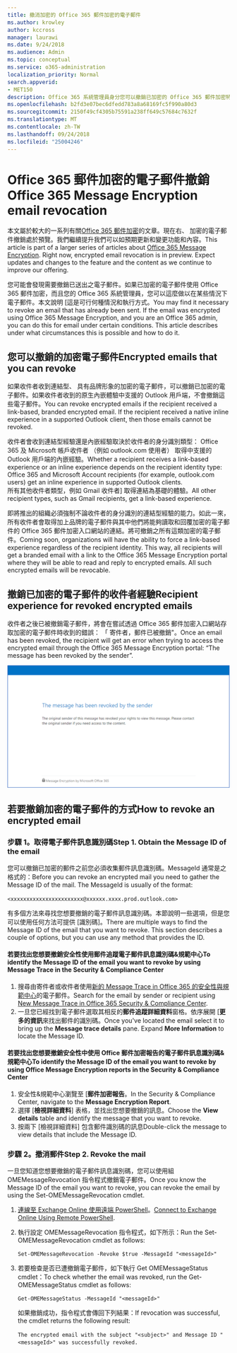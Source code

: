 ```yaml
---
title: 撤消加密的 Office 365 郵件加密的電子郵件
ms.author: krowley
author: kccross
manager: laurawi
ms.date: 9/24/2018
ms.audience: Admin
ms.topic: conceptual
ms.service: o365-administration
localization_priority: Normal
search.appverid:
- MET150
description: Office 365 系統管理員身分您可以撤銷已加密的 Office 365 郵件加密特定電子郵件。
ms.openlocfilehash: b2fd3e07bec6dfedd783a8a68169fc5f990a80d3
ms.sourcegitcommit: 2150f49cf4305b75591a238ff649c57684c7632f
ms.translationtype: MT
ms.contentlocale: zh-TW
ms.lasthandoff: 09/24/2018
ms.locfileid: "25004246"
---
```

# <a name="office-365-message-encryption-email-revocation"></a><span data-ttu-id="1b5fd-103">Office 365 郵件加密的電子郵件撤銷</span><span class="sxs-lookup"><span data-stu-id="1b5fd-103">Office 365 Message Encryption email revocation</span></span>

<span data-ttu-id="1b5fd-p101">本文屬於較大的一系列有關[Office 365 郵件加密](ome.md)的文章。現在右、 加密的電子郵件撤銷處於預覽。我們繼續提升我們可以如預期更新和變更功能和內容。</span><span class="sxs-lookup"><span data-stu-id="1b5fd-p101">This article is part of a larger series of articles about [Office 365 Message Encryption](ome.md). Right now, encrypted email revocation is in preview. Expect updates and changes to the feature and the content as we continue to improve our offering.</span></span>

<span data-ttu-id="1b5fd-p102">您可能會發現需要撤銷已送出之電子郵件。如果已加密的電子郵件使用 Office 365 郵件加密，而且您的 Office 365 系統管理員，您可以這麼做以在某些情況下電子郵件。本文說明 [這是可行何種情況和執行方式。</span><span class="sxs-lookup"><span data-stu-id="1b5fd-p102">You may find it necessary to revoke an email that has already been sent. If the email was encrypted using Office 365 Message Encryption, and you are an Office 365 admin, you can do this for email under certain conditions. This article describes under what circumstances this is possible and how to do it.</span></span>
  
## <a name="encrypted-emails-that-you-can-revoke"></a><span data-ttu-id="1b5fd-110">您可以撤銷的加密電子郵件</span><span class="sxs-lookup"><span data-stu-id="1b5fd-110">Encrypted emails that you can revoke</span></span>
<span data-ttu-id="1b5fd-p103">如果收件者收到連結型、 具有品牌形象的加密的電子郵件，可以撤銷已加密的電子郵件。如果收件者收到的原生內嵌體驗中支援的 Outlook 用戶端，不會撤銷這些電子郵件。</span><span class="sxs-lookup"><span data-stu-id="1b5fd-p103">You can revoke encrypted emails if the recipient received a link-based, branded encrypted email. If the recipient received a native inline experience in a supported Outlook client, then those emails cannot be revoked.</span></span>

<span data-ttu-id="1b5fd-113">收件者會收到連結型經驗還是內嵌經驗取決於收件者的身分識別類型： Office 365 及 Microsoft 帳戶收件者 （例如 outlook.com 使用者） 取得中支援的 Outlook 用戶端的內嵌經驗。</span><span class="sxs-lookup"><span data-stu-id="1b5fd-113">Whether a recipient receives a link-based experience or an inline experience depends on the recipient identity type: Office 365 and Microsoft Account recipients (for example, outlook.com users) get an inline experience in supported Outlook clients.</span></span>  
<span data-ttu-id="1b5fd-114">所有其他收件者類型，例如 Gmail 收件者] 取得連結為基礎的體驗。</span><span class="sxs-lookup"><span data-stu-id="1b5fd-114">All other recipient types, such as Gmail recipients, get a link-based experience.</span></span> 

<span data-ttu-id="1b5fd-p104">即將推出的組織必須強制不論收件者的身分識別的連結型經驗的能力。如此一來，所有收件者會取得加上品牌的電子郵件與其中他們將能夠讀取和回覆加密的電子郵件的 Office 365 郵件加密入口網站的連結。將可撤銷之所有這類加密的電子郵件。</span><span class="sxs-lookup"><span data-stu-id="1b5fd-p104">Coming soon, organizations will have the ability to force a link-based experience regardless of the recipient identity. This way, all recipients will get a branded email with a link to the Office 365 Message Encryption portal where they will be able to read and reply to encrypted emails. All such encrypted emails will be revocable.</span></span> 
  
## <a name="recipient-experience-for-revoked-encrypted-emails"></a><span data-ttu-id="1b5fd-118">撤銷已加密的電子郵件的收件者經驗</span><span class="sxs-lookup"><span data-stu-id="1b5fd-118">Recipient experience for revoked encrypted emails</span></span>

<span data-ttu-id="1b5fd-119">收件者之後已被撤銷電子郵件，將會在嘗試透過 Office 365 郵件加密入口網站存取加密的電子郵件時收到的錯誤： 「 寄件者，郵件已被撤銷"。</span><span class="sxs-lookup"><span data-stu-id="1b5fd-119">Once an email has been revoked, the recipient will get an error when trying to access the encrypted email through the Office 365 Message Encryption portal: “The message has been revoked by the sender”.</span></span>

![這個螢幕擷取畫面顯示撤銷加密的電子郵件。](media/revoked-encrypted-email.png)
    
## <a name="how-to-revoke-an-encrypted-email"></a><span data-ttu-id="1b5fd-121">若要撤銷加密的電子郵件的方式</span><span class="sxs-lookup"><span data-stu-id="1b5fd-121">How to revoke an encrypted email</span></span>

### <a name="step-1-obtain-the-message-id-of-the-email"></a><span data-ttu-id="1b5fd-p105">步驟 1。取得電子郵件訊息識別碼</span><span class="sxs-lookup"><span data-stu-id="1b5fd-p105">Step 1. Obtain the Message ID of the email</span></span>

<span data-ttu-id="1b5fd-p106">您可以撤銷已加密的郵件之前您必須收集郵件訊息識別碼。MessageId 通常是之格式的：</span><span class="sxs-lookup"><span data-stu-id="1b5fd-p106">Before you can revoke an encrypted mail you need to gather the Message ID of the mail. The MessageId is usually of the format:</span></span>

`<xxxxxxxxxxxxxxxxxxxxxxx@xxxxxx.xxxx.prod.outlook.com>`  

<span data-ttu-id="1b5fd-p107">有多個方法來尋找您想要撤銷的電子郵件訊息識別碼。本節說明一些選項，但是您可以使用任何方法可提供 [識別碼]。</span><span class="sxs-lookup"><span data-stu-id="1b5fd-p107">There are multiple ways to find the Message ID of the email that you want to revoke. This section describes a couple of options, but you can use any method that provides the ID.</span></span>

  #### <a name="to-identify-the-message-id-of-the-email-you-want-to-revoke-by-using-message-trace-in-the-security-amp-compliance-center"></a><span data-ttu-id="1b5fd-128">若要找出您想要撤銷安全性使用郵件追蹤電子郵件訊息識別碼&amp;規範中心</span><span class="sxs-lookup"><span data-stu-id="1b5fd-128">To identify the Message ID of the email you want to revoke by using Message Trace in the Security &amp; Compliance Center</span></span>

1. <span data-ttu-id="1b5fd-129">搜尋由寄件者或收件者使用[新的 Message Trace in Office 365 的安全性與規範中心](https://blogs.technet.microsoft.com/exchange/2018/05/02/new-message-trace-in-office-365-security-compliance-center/)的電子郵件。</span><span class="sxs-lookup"><span data-stu-id="1b5fd-129">Search for the email by sender or recipient using [New Message Trace in Office 365 Security & Compliance Center](https://blogs.technet.microsoft.com/exchange/2018/05/02/new-message-trace-in-office-365-security-compliance-center/).</span></span>
2. <span data-ttu-id="1b5fd-p108">一旦您已經找到電子郵件選取其相反的**郵件追蹤詳細資料**窗格。依序展開 [**更多的資訊**來找出郵件的識別碼。</span><span class="sxs-lookup"><span data-stu-id="1b5fd-p108">Once you've located the email select it to bring up the **Message trace details** pane. Expand **More Information** to locate the Message ID.</span></span>

  #### <a name="to-identify-the-message-id-of-the-email-you-want-to-revoke-by-using-office-message-encryption-reports-in-the-security-amp-compliance-center"></a><span data-ttu-id="1b5fd-132">若要找出您想要撤銷安全性中使用 Office 郵件加密報告的電子郵件訊息識別碼&amp;規範中心</span><span class="sxs-lookup"><span data-stu-id="1b5fd-132">To identify the Message ID of the email you want to revoke by using Office Message Encryption reports in the Security &amp; Compliance Center</span></span>
1. <span data-ttu-id="1b5fd-133">安全性&amp;規範中心瀏覽至 [**郵件加密報告**。</span><span class="sxs-lookup"><span data-stu-id="1b5fd-133">In the Security &amp; Compliance Center, navigate to the **Message Encryption Report**.</span></span>
2. <span data-ttu-id="1b5fd-134">選擇 [**檢視詳細資料**] 表格，並找出您想要撤銷的訊息。</span><span class="sxs-lookup"><span data-stu-id="1b5fd-134">Choose the **View details** table and identify the message that you want to revoke.</span></span> 
3. <span data-ttu-id="1b5fd-135">按兩下 [檢視詳細資料] 包含郵件識別碼的訊息</span><span class="sxs-lookup"><span data-stu-id="1b5fd-135">Double-click the message to view details that include the Message ID.</span></span> 

### <a name="step-2-revoke-the-mail"></a><span data-ttu-id="1b5fd-p109">步驟 2。撤消郵件</span><span class="sxs-lookup"><span data-stu-id="1b5fd-p109">Step 2. Revoke the mail</span></span>  

<span data-ttu-id="1b5fd-138">一旦您知道您想要撤銷的電子郵件訊息識別碼，您可以使用組 OMEMessageRevocation 指令程式撤銷電子郵件。</span><span class="sxs-lookup"><span data-stu-id="1b5fd-138">Once you know the Message ID of the email you want to revoke, you can revoke the email by using the Set-OMEMessageRevocation cmdlet.</span></span> 

1. <span data-ttu-id="1b5fd-139">[連線至 Exchange Online 使用遠端 PowerShell](http://technet.microsoft.com/library/jj984289%28v=exchg.150%29.aspx)。</span><span class="sxs-lookup"><span data-stu-id="1b5fd-139">[Connect to Exchange Online Using Remote PowerShell](http://technet.microsoft.com/library/jj984289%28v=exchg.150%29.aspx).</span></span>
    
2. <span data-ttu-id="1b5fd-140">執行設定 OMEMessageRevocation 指令程式，如下所示：</span><span class="sxs-lookup"><span data-stu-id="1b5fd-140">Run the Set-OMEMessageRevocation cmdlet as follows:</span></span>
    
    ```
    Set-OMEMessageRevocation -Revoke $true -MessageId "<messageId>"
    ```  

3. <span data-ttu-id="1b5fd-141">若要檢查是否已遭撤銷電子郵件，如下執行 Get OMEMessageStatus cmdlet：</span><span class="sxs-lookup"><span data-stu-id="1b5fd-141">To check whether the email was revoked, run the Get-OMEMessageStatus cmdlet as follows:</span></span>
    
    ```
    Get-OMEMessageStatus -MessageId "<messageId>"
    ```  
    <span data-ttu-id="1b5fd-142">如果撤銷成功，指令程式會傳回下列結果：</span><span class="sxs-lookup"><span data-stu-id="1b5fd-142">If revocation was successful, the cmdlet returns the following result:</span></span>  

    ```The encrypted email with the subject "<subject>" and Message ID "<messageId>" was successfully revoked.```
